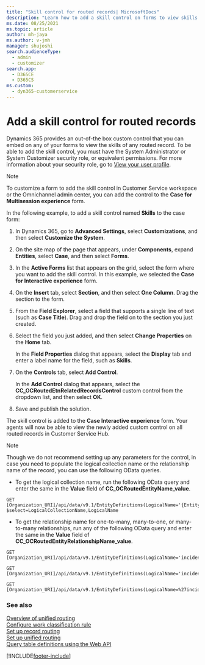 ```yaml
---
title: "Skill control for routed records| MicrosoftDocs"
description: "Learn how to add a skill control on forms to view skills of any routed record."
ms.date: 08/25/2021
ms.topic: article
author: mh-jaya
ms.author: v-jmh
manager: shujoshi
search.audienceType: 
  - admin
  - customizer
search.app: 
  - D365CE
  - D365CS
ms.custom: 
  - dyn365-customerservice
---
```


# Add a skill control for routed records

Dynamics 365 provides an out-of-the box custom control that you can embed on any of your forms to view the skills of any routed record. To be able to add the skill control, you must have the System Administrator or System Customizer security role, or equivalent permissions. For more information about your security role, go to [View your user profile](../basics/view-your-user-profile.md).

> [!NOTE]
> To customize a form to add the skill control in Customer Service workspace or the Omnichannel admin center, you can add the control to the **Case for Multisession experience** form.

In the following example, to add a skill control named **Skills** to the case form:

1. In Dynamics 365, go to **Advanced Settings**, select **Customizations**, and then select **Customize the System**. 

2. On the site map of the page that appears, under **Components**, expand **Entities**, select **Case**, and then select **Forms**.

3. In the **Active Forms** list that appears on the grid, select the form where you want to add the skill control. In this example, we selected the **Case for Interactive experience** form.

4. On the **Insert** tab, select **Section**, and then select **One Column**. Drag the section to the form.

5. From the **Field Explorer**, select a field that supports a single line of text (such as **Case Title**). Drag and drop the field on to the section you just created.

6. Select the field you just added, and then select **Change Properties** on the **Home** tab. 

   In the **Field Properties** dialog that appears, select the **Display** tab and enter a label name for the field, such as **Skills**.

7. On the **Controls** tab, select **Add Control**.
  
   In the **Add Control** dialog that appears, select the **CC_OCRoutedEtnRelatedRecordsControl** custom control from the dropdown list, and then select **OK**.

9. Save and publish the solution.

The skill control is added to the **Case Interactive experience** form. Your agents will now be able to view the newly added custom control on all routed records in Customer Service Hub.

> [!Note]
> Though we do not recommend setting up any parameters for the control, in case you need to populate the logical collection name or the relationship name of the record, you can use the following OData queries. <br>
> - To get the logical collection name, run the following OData query and enter the same in the **Value** field of **CC_OCRoutedEntityName_value**.<br>
> ```HTTP
> GET [Organization_URI]/api/data/v9.1/EntityDefinitions(LogicalName='{EntityLogicalName}')?$select=LogicalCollectionName,LogicalName
> ```
> - To get the relationship name for one-to-many, many-to-one, or many-to-many relationships, run any of the following OData query and enter the same in the **Value** field of **CC_OCRoutedEntityRelationshipName_value**.
> ```HTTP
> GET [Organization_URI]/api/data/v9.1/EntityDefinitions(LogicalName='incident')/OneToManyRelationships
> ```
> ```HTTP
> GET [Organization_URI]/api/data/v9.1/EntityDefinitions(LogicalName='incident')/ManyToOneRelationships
> ```
> ```HTTP
> GET [Organization_URI]/api/data/v9.1/EntityDefinitions(LogicalName=%27incident%27)/ManyToManyRelationships
> ```

### See also

[Overview of unified routing](overview-unified-routing.md)  
[Configure work classification rule](configure-work-classification.md)  
[Set up record routing](set-up-record-routing.md)  
[Set up unified routing](set-up-routing-process.md)  
[Query table definitions using the Web API](/powerapps/developer/data-platform/webapi/query-metadata-web-api)  

[!INCLUDE[footer-include](../includes/footer-banner.md)]